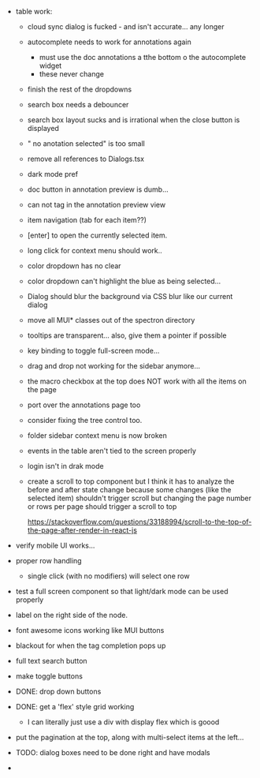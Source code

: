 
- table work:
    - cloud sync dialog is fucked - and isn't accurate... any longer

    - autocomplete needs to work for annotations again
        - must use the doc annotations a tthe bottom o the autocomplete widget
         - these never change

    - finish the rest of the dropdowns
  
    - search box needs a debouncer
    - search box layout sucks and is irrational when the close button is displayed
    - " no anotation selected" is too small
    - remove all references to Dialogs.tsx
    - dark mode pref
    - doc button in annotation preview is dumb... 
    - can not tag in the annotation preview view
    
    - item navigation (tab for each item??)
    - [enter] to open the currently selected item.


  

    - long click for context menu should work..

    - color dropdown has no clear
    - color dropdown can't highlight the blue as being selected... 
    - Dialog should blur the background via CSS blur like our current dialog 

    - move all MUI* classes out of the spectron directory

    - tooltips are transparent... also, give them a pointer if possible
    - key binding to toggle full-screen mode...
        
    - drag and drop not working for the sidebar anymore... 
        
    - the macro checkbox at the top does NOT work with all the items on the page
    - port over the annotations page too
    - consider fixing the tree control too.
    - folder sidebar context menu is now broken 
    - events in the table aren't tied to the screen properly
    - login isn't in drak mode
    
    - create a scroll to top component but I think it has to analyze the before
      and after state change because some changes (like the selected item) 
      shouldn't trigger scroll but changing the page number or rows per page
      should trigger a scroll to top 
        
        https://stackoverflow.com/questions/33188994/scroll-to-the-top-of-the-page-after-render-in-react-js
        
    
- verify mobile UI works... 

- proper row handling

    - single click (with no modifiers) will select one row 


- test a full screen component so that light/dark mode can be used properly

- label on the right side of the node.

- font awesome icons working like MUI buttons
- blackout for when the tag completion pops up
- full text search button
- make toggle buttons
- DONE: drop down buttons 
- DONE: get a 'flex' style grid working
    - I can literally just use a div with display flex which is goood


- put the pagination at the top, along with multi-select items at the left... 


- TODO: dialog boxes need to be done right and have modals

- 
